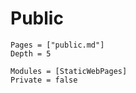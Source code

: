 # Public

```@contents
Pages = ["public.md"]
Depth = 5
```

```@autodocs
Modules = [StaticWebPages]
Private = false
```
